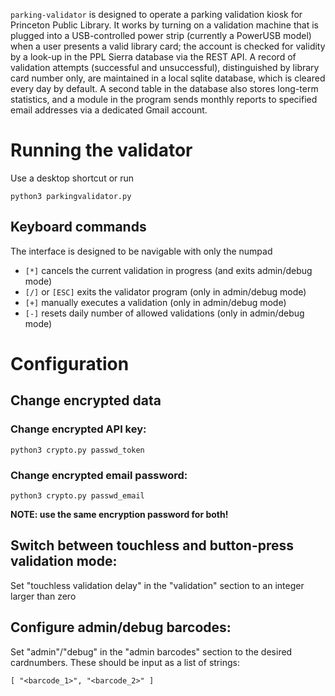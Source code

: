 ``parking-validator`` is designed to operate a parking validation kiosk for Princeton Public Library. It works by turning on a validation machine that is plugged into a USB-controlled power strip (currently a PowerUSB model) when a user presents a valid library card; the account is checked for validity by a look-up in the PPL Sierra database via the REST API. A record of validation attempts (successful and unsuccessful), distinguished by library card number only, are maintained in a local sqlite database, which is cleared every day by default. A second table in the database also stores long-term statistics, and a module in the program sends monthly reports to specified email addresses via a dedicated Gmail account.

# Running the validator

Use a desktop shortcut or run

	python3 parkingvalidator.py

## Keyboard commands

The interface is designed to be navigable with only the numpad

* ``[*]`` cancels the current validation in progress (and exits admin/debug mode)
* ``[/]`` or ``[ESC]`` exits the validator program (only in admin/debug mode)
* ``[+]`` manually executes a validation (only in admin/debug mode)
* ``[-]`` resets daily number of allowed validations (only in admin/debug mode)

# Configuration

## Change encrypted data

### Change encrypted API key:

	python3 crypto.py passwd_token

### Change encrypted email password:

	python3 crypto.py passwd_email

**NOTE: use the same encryption password for both!**


## Switch between touchless and button-press validation mode:

Set "touchless validation delay" in the "validation" section to an integer larger than zero

## Configure admin/debug barcodes:

Set "admin"/"debug" in the "admin barcodes" section to the desired cardnumbers. These should be input as a list of strings:

	[ "<barcode_1>", "<barcode_2>" ]
